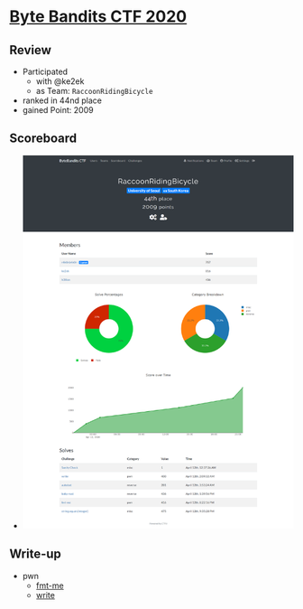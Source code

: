 # [Byte Bandits CTF 2020](https://ctf.byteband.it/)

## Review

* Participated
  * with @ke2ek
  * as Team: `RaccoonRidingBicycle`
* ranked in 44nd place
* gained Point: 2009

## Scoreboard

* ![scoreboard](./scoreboard.png?raw=true)

## Write-up

* pwn
  * [fmt-me](./pwn/fmt-me/)
  * [write](./pwn/write/)
